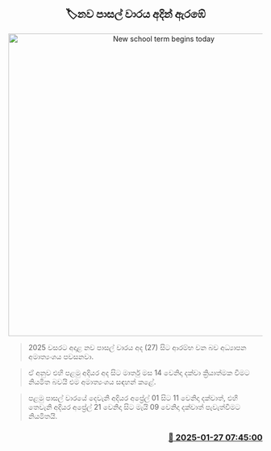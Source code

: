 <p align='center'><b><h2 align='center' title='New school term begins today'>🏷නව පාසල් වාරය අදින් ඇරඹේ</h2></b></p>
<p align='center'><img src='https://helakuru.sgp1.cdn.digitaloceanspaces.com/esana/images/lib/school-students[1].jpg' width='600' alt='New school term begins today'></p>

> 2025 වසරට අදාළ නව පාසල් වාරය අද (27) සිට ආරම්භ වන බව අධ්‍යාපන අමාත්‍යංශය පවසනවා.

> ඒ අනුව එහි පළමු අදියර අද සිට මාර්තු මස 14 වෙනිදා දක්වා ක්‍රියාත්මක වීමට නියමිත බවයි එම අමාත්‍යංශය සඳහන් කළේ.

> පළමු පාසල් වාරයේ දෙවැනි අදියර අප්‍රේල් 01 සිට 11 වෙනිදා දක්වාත්, එහි තෙවැනි අදියර අප්‍රේල් 21 වෙනිදා සිට මැයි 09 වෙනිදා දක්වාත් පැවැත්වීමට නියමිතයි.



<h3 align='right'><a href='https://www.helakuru.lk/esana/p/106904/'>📅 2025-01-27 07:45:00</a></h3>
